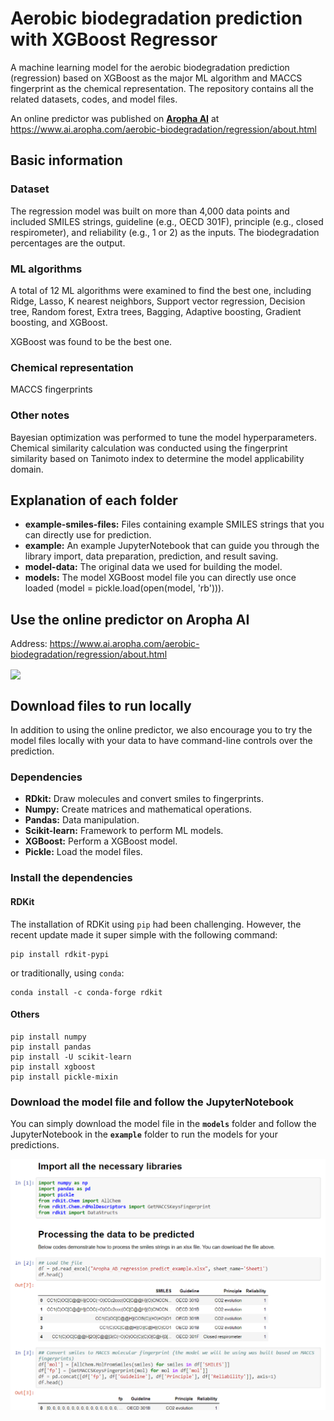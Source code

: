 # Aerobic biodegradation prediction with XGBoost Regressor

A machine learning model for the aerobic biodegradation prediction (regression) based on XGBoost as the major ML algorithm and MACCS fingerprint as the chemical representation. The repository contains all the related datasets, codes, and model files.

An online predictor was published on [**Aropha AI**](https://www.ai.aropha.com/) at https://www.ai.aropha.com/aerobic-biodegradation/regression/about.html


## Basic information

### Dataset
The regression model was built on more than 4,000 data points and included SMILES strings, guideline (e.g., OECD 301F), principle (e.g., closed respirometer), and reliability (e.g., 1 or 2) as the inputs. The biodegradation percentages are the output.

### ML algorithms
A total of 12 ML algorithms were examined to find the best one, including Ridge, Lasso, K nearest neighbors, Support vector regression, Decision tree, Random forest, Extra trees, Bagging, Adaptive boosting, Gradient boosting, and XGBoost.

XGBoost was found to be the best one.

### Chemical representation
MACCS fingerprints

### Other notes
Bayesian optimization was performed to tune the model hyperparameters. Chemical similarity calculation was conducted using the fingerprint similarity based on Tanimoto index to determine the model applicability domain.

## Explanation of each folder
<ul>
<li><b>example-smiles-files:</b> Files containing example SMILES strings that you can directly use for prediction.</li>
<li><b>example:</b> An example JupyterNotebook that can guide you through the library import, data preparation, prediction, and result saving.</li>
<li><b>model-data:</b> The original data we used for building the model.</li>
<li><b>models:</b> The model XGBoost model file you can directly use once loaded (model = pickle.load(open(model, 'rb'))).</li>
</ul>

## Use the online predictor on Aropha AI
Address: https://www.ai.aropha.com/aerobic-biodegradation/regression/about.html

<img src="/doc/AB_XGB_Regressor.gif?raw=true" align="center">

## Download files to run locally
In addition to using the online predictor, we also encourage you to try the model files locally with your data to have command-line controls over the prediction.
### Dependencies
<ul>
<li><b>RDkit:</b> Draw molecules and convert smiles to fingerprints.</li>
<li><b>Numpy:</b> Create matrices and mathematical operations.</li>
<li><b>Pandas:</b> Data manipulation.</li>
<li><b>Scikit-learn:</b> Framework to perform ML models.</li>
<li><b>XGBoost:</b> Perform a XGBoost model.</li>
<li><b>Pickle:</b> Load the model files.</li>
</ul>

### Install the dependencies
#### RDKit
The installation of RDKit using `pip` had been challenging. However, the recent update made it super simple with the following command:
```
pip install rdkit-pypi
```
or traditionally, using `conda`: 
```
conda install -c conda-forge rdkit
```
#### Others
```
pip install numpy
pip install pandas
pip install -U scikit-learn
pip install xgboost
pip install pickle-mixin
```

### Download the model file and follow the JupyterNotebook
You can simply download the model file in the **`models`** folder and follow the JupyterNotebook in the **`example`** folder to run the models for your predictions. 


<img src="/doc/AB_XGB_Regressor_Jupyter.png?raw=true" align="center">
